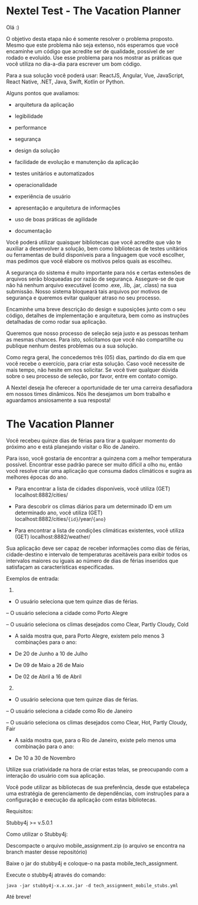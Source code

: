 # Nextel Test - The Vacation Planner

Olá :)

O objetivo desta etapa não é somente resolver o problema proposto. Mesmo que este problema não seja extenso, nós esperamos que você encaminhe um código que acredite ser de qualidade, possível de ser rodado e evoluído. Use esse problema para nos mostrar as práticas que você utiliza no dia-a-dia para escrever um bom código.
 
Para a sua solução você poderá usar: ReactJS, Angular, Vue, JavaScript, React Native, .NET, Java, Swift, Kotlin or Python.

Alguns pontos que avaliamos:

- arquitetura da aplicação

- legibilidade

- performance

- segurança

- design da solução

- facilidade de evolução e manutenção da aplicação

- testes unitários e automatizados

- operacionalidade

- experiência de usuário

- apresentação e arquitetura de informações

- uso de boas práticas de agilidade

- documentação

 
Você poderá utilizar quaisquer bibliotecas que você acredite que vão te auxiliar a desenvolver a solução, bem como bibliotecas de testes unitários ou ferramentas de build disponíveis para a linguagem que você escolher, mas pedimos que você elabore os motivos pelos quais as escolheu.

 
A segurança do sistema é muito importante para nós e certas extensões de arquivos serão bloqueadas por razão de segurança. Assegure-se de que não há nenhum arquivo executável (como .exe, .lib, .jar, .class) na sua submissão. Nosso sistema bloqueará tais arquivos por motivos de segurança e queremos evitar qualquer atraso no seu processo. 

Encaminhe uma breve descrição do design e suposições junto com o seu código, detalhes de implementação e arquitetura, bem como as instruções detalhadas de como rodar sua aplicação.

Queremos que nosso processo de seleção seja justo e as pessoas tenham as mesmas chances. Para isto, solicitamos que você não compartilhe ou publique nenhum destes problemas ou a sua solução.

Como regra geral, lhe concedemos três (05) dias, partindo do dia em que você recebe o exercício, para criar esta solução. Caso você necessite de mais tempo, não hesite em nos solicitar. Se você tiver qualquer dúvida sobre o seu processo de seleção, por favor, entre em contato comigo.

 
A Nextel deseja lhe oferecer a oportunidade de ter uma carreira desafiadora em nossos times dinâmicos. Nós lhe desejamos um bom trabalho e aguardamos ansiosamente a sua resposta!


# The Vacation Planner

Você recebeu quinze dias de férias para tirar a qualquer momento do próximo ano e está planejando visitar o Rio de Janeiro.

Para isso, você gostaria de encontrar a quinzena com a melhor temperatura possível. Encontrar esse padrão parece ser muito difícil a olho nu, então você resolve criar uma aplicação que consuma dados climáticos e sugira as melhores épocas do ano.
 
* Para encontrar a lista de cidades disponíveis, você utiliza (GET) localhost:8882/cities/

* Para descobrir os climas diários para um determinado ID em um determinado ano, você utiliza (GET) localhost:8882/cities/`{id}`/year/`{ano}`

* Para encontrar a lista de condições climáticas existentes, você utiliza (GET) localhost:8882/weather/

 
Sua aplicação deve ser capaz de receber informações como dias de férias, cidade-destino e intervalo de temperaturas aceitáveis para exibir todos os intervalos maiores ou iguais ao número de dias de férias inseridos que satisfaçam as características especificadas.




Exemplos de entrada:

1.

- O usuário seleciona que tem quinze dias de férias.

– O usuário seleciona a cidade como Porto Alegre

– O usuário seleciona os climas desejados como Clear, Partly Cloudy, Cold

 
- A saída mostra que, para Porto Alegre, existem pelo menos 3 combinações para o ano:

- De 20 de Junho a 10 de Julho

- De 09 de Maio a 26 de Maio

- De 02 de Abril a 16 de Abril

 
2.

- O usuário seleciona que tem quinze dias de férias.

– O usuário seleciona a cidade como Rio de Janeiro

– O usuário seleciona os climas desejados como Clear, Hot, Partly Cloudy, Fair

 
- A saída mostra que, para o Rio de Janeiro, existe pelo menos uma combinação para o ano:

- De 10 a 30 de Novembro




Utilize sua criatividade na hora de criar estas telas, se preocupando com a interação do usuário com sua aplicação.

Você pode utilizar as bibliotecas de sua preferência, desde que estabeleça uma estratégia de gerenciamento de dependências, com instruções para a configuração e execução da aplicação com estas bibliotecas.




Requisitos:

Stubby4j >= v.5.0.1

 
Como utilizar o Stubby4j:

Descompacte o arquivo mobile_assignment.zip (o arquivo se encontra na branch master desse repositório)

Baixe o jar do stubby4j e coloque-o na pasta mobile_tech_assignment.

Execute o stubby4j através do comando: 

`java -jar stubby4j-x.x.xx.jar -d tech_assignment_mobile_stubs.yml`

Até breve!
